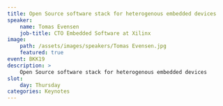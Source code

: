 ```yaml
---
title: Open Source software stack for heterogenous embedded devices
speaker:
    name: Tomas Evensen
    job-title: CTO Embedded Software at Xilinx
image:
    path: /assets/images/speakers/Tomas Evensen.jpg
    featured: true
event: BKK19
description: >
    Open Source software stack for heterogenous embedded devices
slot:
    day: Thursday
categories: Keynotes
---
```

